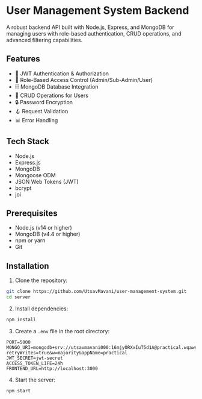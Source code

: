 # User Management System Backend

A robust backend API built with Node.js, Express, and MongoDB for managing users with role-based authentication, CRUD operations, and advanced filtering capabilities.

## Features

- 🔐 JWT Authentication & Authorization
- 👥 Role-Based Access Control (Admin/Sub-Admin/User)
- 🗄️ MongoDB Database Integration
- 📝 CRUD Operations for Users
- 🔒 Password Encryption
- 🪝 Request Validation
- 📊 Error Handling

## Tech Stack

- Node.js
- Express.js
- MongoDB
- Mongoose ODM
- JSON Web Tokens (JWT)
- bcrypt
- joi

## Prerequisites

- Node.js (v14 or higher)
- MongoDB (v4.4 or higher)
- npm or yarn
- Git

## Installation

1. Clone the repository:
```bash
git clone https://github.com/UtsavMavani/user-management-system.git
cd server
```

2. Install dependencies:
```bash
npm install
```

3. Create a `.env` file in the root directory:
```env
PORT=5000
MONGO_URI=mongodb+srv://utsavmavani000:16mjyORXxIuT5d1A@practical.wqaws.mongodb.net/?retryWrites=true&w=majority&appName=practical
JWT_SECRET=jwt-secret
ACCESS_TOKEN_LIFE=24h
FRONTEND_URL=http://localhost:3000
```

4. Start the server:
```bash
npm start
```
